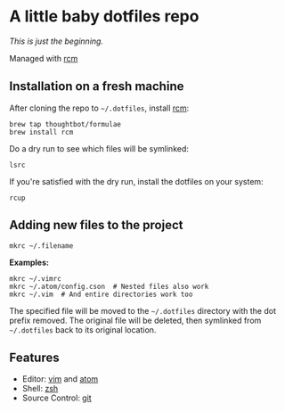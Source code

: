 # A little baby dotfiles repo

*This is just the beginning.*

Managed with [rcm][]

## Installation on a fresh machine

After cloning the repo to `~/.dotfiles`, install [rcm][]:

```
brew tap thoughtbot/formulae
brew install rcm
```

Do a dry run to see which files will be symlinked:

```
lsrc
```

If you're satisfied with the dry run, install the dotfiles on your system:

```
rcup
```

## Adding new files to the project

```
mkrc ~/.filename
```

**Examples:**

```
mkrc ~/.vimrc
mkrc ~/.atom/config.cson  # Nested files also work
mkrc ~/.vim  # And entire directories work too
```

The specified file will be moved to the `~/.dotfiles` directory with the
dot prefix removed. The original file will be deleted,
then symlinked from `~/.dotfiles` back to its original location.

## Features

- Editor: [vim][] and [atom][]
- Shell: [zsh][]
- Source Control: [git][]

[rcm]: https://github.com/thoughtbot/rcm
[vim]: http://www.vim.org
[atom]: http://atom.io
[zsh]: http://www.zsh.org
[git]: http://git-scm.com
